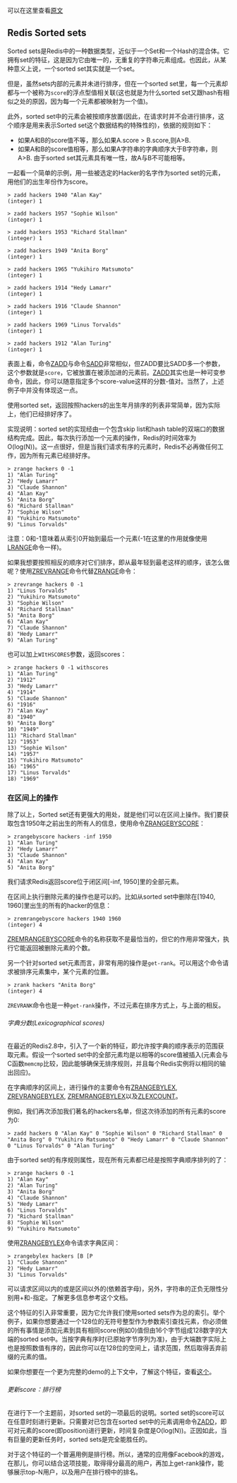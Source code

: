 可以在这里查看[原文](https://redis.io/topics/data-types-intro)

## Redis Sorted sets
Sorted sets是Redis中的一种数据类型，近似于一个Set和一个Hash的混合体。它拥有set的特征，这是因为它由唯一的，无重复的字符串元素组成。也因此，从某种意义上说，一个sorted set其实就是一个set。

但是，虽然sets内部的元素并未进行排序，但在一个sorted set里，每一个元素却都与一个被称为`score`的浮点型值相关联(这也就是为什么sorted set又跟hash有相似之处的原因，因为每一个元素都被映射为一个值)。

此外，sorted set中的元素会被按顺序放置(因此，在请求时并不会进行排序，这个顺序是用来表示Sorted set这个数据结构的特殊性的)，依据的规则如下：
  * 如果A和B的score值不等，那么如果A.score > B.score,则A>B.
  * 如果A和B的score值相等，那么如果A字符串的字典顺序大于B字符串，则A>B. 由于sorted set其元素具有唯一性，故A与B不可能相等。

一起看一个简单的示例，用一些被选定的Hacker的名字作为sorted set的元素，用他们的出生年份作为score。

    > zadd hackers 1940 "Alan Kay"
    (integer) 1

    > zadd hackers 1957 "Sophie Wilson"
    (integer) 1

    > zadd hackers 1953 "Richard Stallman"
    (integer) 1

    > zadd hackers 1949 "Anita Borg"
    (integer) 1

    > zadd hackers 1965 "Yukihiro Matsumoto"
    (integer) 1

    > zadd hackers 1914 "Hedy Lamarr"
    (integer) 1

    > zadd hackers 1916 "Claude Shannon"
    (integer) 1

    > zadd hackers 1969 "Linus Torvalds"
    (integer) 1

    > zadd hackers 1912 "Alan Turing"
    (integer) 1

表面上看，命令[ZADD](https://redis.io/commands/zadd)与命令[SADD](https://redis.io/commands/sadd)非常相似，但ZADD要比SADD多一个参数，这个参数就是`score`，它被放置在被添加进的元素前。[ZADD](https://redis.io/commands/zadd)其实也是一种可变参命令，因此，你可以随意指定多个score-value这样的分数-值对。当然了，上述例子中并没有体现这一点。

使用sorted set，返回按照hackers的出生年月排序的列表非常简单，因为实际上，他们已经排好序了。

实现说明：sorted set的实现经由一个包含skip list和hash table的双端口的数据结构完成。因此，每次执行添加一个元素的操作，Redis的时间效率为O(log(N))。这一点很好，但是当我们请求有序的元素时，Redis不必再做任何工作，因为所有元素已经排好序。

    > zrange hackers 0 -1
    1) "Alan Turing"
    2) "Hedy Lamarr"
    3) "Claude Shannon"
    4) "Alan Kay"
    5) "Anita Borg"
    6) "Richard Stallman"
    7) "Sophie Wilson"
    8) "Yukihiro Matsumoto"
    9) "Linus Torvalds"  
注意：0和-1意味着从索引0开始到最后一个元素(-1在这里的作用就像使用[LRANGE](https://redis.io/commands/lrange)命令一样)。

如果我想要按照相反的顺序对它们排序，即从最年轻到最老这样的顺序，该怎么做呢？使用[ZREVRANGE](https://redis.io/commands/zrevrange)命令代替[ZRANGE](https://redis.io/commands/zrange)命令：

    > zrevrange hackers 0 -1
    1) "Linus Torvalds"
    2) "Yukihiro Matsumoto"
    3) "Sophie Wilson"
    4) "Richard Stallman"
    5) "Anita Borg"
    6) "Alan Kay"
    7) "Claude Shannon"
    8) "Hedy Lamarr"
    9) "Alan Turing"
也可以加上`WItHSCORES`参数，返回scores：

    > zrange hackers 0 -1 withscores
    1) "Alan Turing"
    2) "1912"
    3) "Hedy Lamarr"
    4) "1914"
    5) "Claude Shannon"
    6) "1916"
    7) "Alan Kay"
    8) "1940"
    9) "Anita Borg"
    10) "1949"
    11) "Richard Stallman"
    12) "1953"
    13) "Sophie Wilson"
    14) "1957"
    15) "Yukihiro Matsumoto"
    16) "1965"
    17) "Linus Torvalds"
    18) "1969"
### 在区间上的操作
除了以上，Sorted set还有更强大的用处，就是他们可以在区间上操作。我们要获取包含1950年之前出生的所有人的信息，使用命令[ZRANGEBYSCORE](https://redis.io/commands/zrangebyscore)：

    > zrangebyscore hackers -inf 1950
    1) "Alan Turing"
    2) "Hedy Lamarr"
    3) "Claude Shannon"
    4) "Alan Kay"
    5) "Anita Borg"
我们请求Redis返回score位于闭区间[-inf, 1950]里的全部元素。

在区间上执行删除元素的操作也是可以的。比如从sorted set中删除在[1940, 1960]里出生的所有的hacker的信息：

    > zremrangebyscore hackers 1940 1960
    (integer) 4
[ZREMRANGEBYSCORE](https://redis.io/commands/zremrangebyscore)命令的名称获取不是最恰当的，但它的作用非常强大，执行它能返回被删除元素的个数。

另一个针对sorted set元素而言，非常有用的操作是`get-rank`。可以用这个命令请求被排序元素集中，某个元素的位置。

    > zrank hackers "Anita Borg"
    (integer) 4
`ZREVRANK`命令也是一种`get-rank`操作，不过元素在排序方式上，与上面的相反。

###### 字典分数(Lexicographical scores)
在最近的Redis2.8中，引入了一个新的特征，即允许按字典的顺序表示的范围获取元素。假设一个sorted set中的全部元素均是以相等的score值被插入(元素会与C函数`memcmp`比较，因此能够确保无排序规则，并且每个Redis实例将以相同的输出回应)。

在字典顺序的区间上，进行操作的主要命令有[ZRANGEBYLEX](https://redis.io/commands/zrangebylex), [ZREVRANGEBYLEX](https://redis.io/commands/zrevrangebylex), [ZREMRANGEBYLEX](https://redis.io/commands/zremrangebylex)以及[ZLEXCOUNT](https://redis.io/commands/zlexcount)。

例如，我们再次添加我们著名的hackers名单，但这次待添加的所有元素的score为0:

    > zadd hackers 0 "Alan Kay" 0 "Sophie Wilson" 0 "Richard Stallman" 0
    "Anita Borg" 0 "Yukihiro Matsumoto" 0 "Hedy Lamarr" 0 "Claude Shannon"
    0 "Linus Torvalds" 0 "Alan Turing"
由于sorted set的有序规则属性，现在所有元素都已经是按照字典顺序排列的了：

    > zrange hackers 0 -1
    1) "Alan Kay"
    2) "Alan Turing"
    3) "Anita Borg"
    4) "Claude Shannon"
    5) "Hedy Lamarr"
    6) "Linus Torvalds"
    7) "Richard Stallman"
    8) "Sophie Wilson"
    9) "Yukihiro Matsumoto"
使用[ZRANGEBYLEX](https://redis.io/commands/zrangebylex)命令请求字典区间：

    > zrangebylex hackers [B [P
    1) "Claude Shannon"
    2) "Hedy Lamarr"
    3) "Linus Torvalds"
可以请求区间以内的或是区间以外的(依赖首字母)，另外，字符串的正负无限性分别用+和-指定。了解更多信息参考这个文档。

这个特征的引入非常重要，因为它允许我们使用sorted sets作为总的索引。举个例子，如果你想要通过一个128位的无符号整型作为参数索引查找元素，你必须做的所有事情是添加元素到具有相同score(例如0)值但由16个字节组成128数字的大端的sorted set中。当按字典有序时(已原始字节序列为准)，由于大端数字实际上也是按照数值有序的，因此你可以在128位的空间上，请求范围，然后取得丢弃前缀的元素的值。

如果你想要在一个更为完整的demo的上下文中，了解这个特征，查看[这个](http://autocomplete.redis.io/)。

###### 更新score：排行榜
在进行下一个主题前，对sorted set的一项最后的说明。sorted set的score可以在任意时刻进行更新。只需要对已包含在sorted set中的元素调用命令[ZADD](https://redis.io/commands/zadd)，即可对元素的score(即position)进行更新，时间复杂度是O(log(N))。正因如此，当有巨量的更新任务时，sorted sets是完全能胜任的。

对于这个特征的一个普遍用例是排行榜。所以，通常的应用像Facebook的游戏，在那儿，你可以结合这项技能，取得得分最高的用户，再加上get-rank操作，能够展示top-N用户，以及用户在排行榜中的排名。
